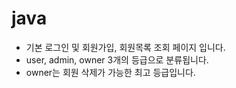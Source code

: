 # java
- 기본 로그인 및 회원가입, 회원목록 조회 페이지 입니다.
- user, admin, owner 3개의 등급으로 분류됩니다.
- owner는 회원 삭제가 가능한 최고 등급입니다.
